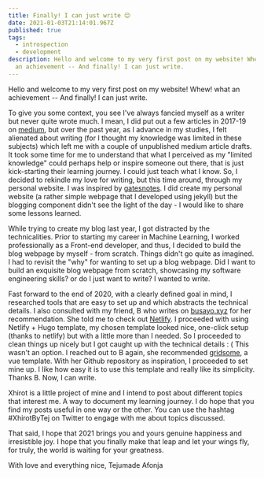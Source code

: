 ```yaml
---
title: Finally! I can just write 😌
date: 2021-01-03T21:14:01.967Z
published: true
tags:
  - introspection
  - development
description: Hello and welcome to my very first post on my website! Whew! what
  an achievement -- And finally! I can just write.
---
```

Hello and welcome to my very first post on my website! Whew! what an achievement -- And finally! I can just write.

To give you some context, you see I've always fancied myself as a writer but never quite wrote much. I mean, I did put out a few articles in 2017-19 on [medium](https://medium.com/@tejuafonja), but over the past year, as I advance in my studies, I felt alienated about writing (for I thought my knowledge was limited in these subjects) which left me with a couple of unpublished medium article drafts. It took some time for me to understand that what I perceived as my "limited knowledge" could perhaps help or inspire someone out there, that is just kick-starting their learning journey. I could just teach what I know. So, I decided to rekindle my love for writing, but this time around, through my personal website. I was inspired by [gatesnotes](https://www.gatesnotes.com/). I did create my personal website (a rather simple webpage that I developed using jekyll) but the blogging component didn't see the light of the day - I would like to share some lessons learned.

While trying to create my blog last year, I got distracted by the technicalities. Prior to starting my career in Machine Learning,  I worked professionally as a Front-end developer, and thus,  I decided to build the blog webpage by myself - from scratch. Things didn't go quite as imagined. I had to revisit the "why" for wanting to set up a blog webpage. Did I want to build an exquisite blog webpage from scratch, showcasing my software engineering skills? or do I just want to write? I wanted to write. 

Fast forward to the end of 2020, with a clearly defined goal in mind, I researched tools that are easy to set up and which abstracts the technical details. I also consulted with my friend, B who writes on [busayo.xyz](busayo.xyz) for her recommendation. She told me to check out [Netlify](https://www.netlify.com/). I proceeded with using Netlify + Hugo template, my chosen template looked nice, one-click setup (thanks to netlify) but with a little more than I needed. So I proceeded to clean things up nicely but I got caught up with the technical details : ( This wasn't an option. I reached out to B again, she recommended [gridsome](https://gridsome.org/docs/), a vue template. With her Github repository as inspiration, I proceeded to set mine up. I like how easy it is to use this template and really like its simplicity. Thanks B. Now, I can write.

Xhirot is a little project of mine and I intend to post about different topics that interest me. A way to document my learning journey. I do hope that you find my posts useful in one way or the other. You can use the hashtag #XhirotByTej on Twitter to engage with me about topics discussed. 

That said, I hope that 2021 brings you and yours genuine happiness and irresistible joy. I hope that you finally make that leap and let your wings fly, for truly, the world is waiting for your greatness.

With love and everything nice, 
Tejumade Afonja